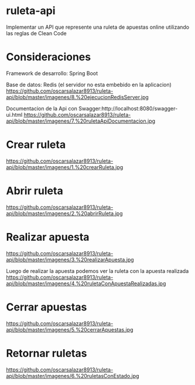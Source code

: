 # ruleta-api
Implementar un API que represente una ruleta de apuestas online utilizando las reglas de Clean Code

# Consideraciones
Framework de desarrollo: Spring Boot

Base de datos: Redis (el servidor no esta embebido en la aplicacion)
https://github.com/oscarsalazar8913/ruleta-api/blob/master/imagenes/8.%20ejecucionRedisServer.jpg

Documentacion de la Api con Swagger:http://localhost:8080/swagger-ui.html
https://github.com/oscarsalazar8913/ruleta-api/blob/master/imagenes/7.%20ruletaApiDocumentacion.jpg

# Crear ruleta

https://github.com/oscarsalazar8913/ruleta-api/blob/master/imagenes/1.%20crearRuleta.jpg

# Abrir ruleta

https://github.com/oscarsalazar8913/ruleta-api/blob/master/imagenes/2.%20abrirRuleta.jpg


# Realizar apuesta
https://github.com/oscarsalazar8913/ruleta-api/blob/master/imagenes/3.%20realizarApuesta.jpg

Luego de realizar la apuesta podemos ver la ruleta con la apuesta realizada
https://github.com/oscarsalazar8913/ruleta-api/blob/master/imagenes/4.%20ruletaConApuestaRealizadas.jpg


# Cerrar apuestas

https://github.com/oscarsalazar8913/ruleta-api/blob/master/imagenes/5.%20cerrarApuestas.jpg


# Retornar ruletas

https://github.com/oscarsalazar8913/ruleta-api/blob/master/imagenes/6.%20ruletasConEstado.jpg
